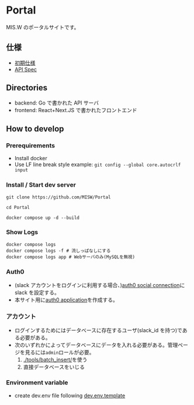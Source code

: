 # Portal

MIS.W のポータルサイトです。

## 仕様

- [初期仕様](./docs/initial-spec.md)
- [API Spec](./docs/spec.md)

## Directories

- backend: Go で書かれた API サーバ
- frontend: React+Next.JS で書かれたフロントエンド

## How to develop

### Prerequirements

- Install docker
- Use LF line break style
  example: `git config --global core.autocrlf input`

### Install / Start dev server

```shell
git clone https://github.com/MISW/Portal

cd Portal

docker compose up -d --build
```

### Show Logs

```
docker compose logs
docker compose logs -f # 流しっぱなしにする
docker compose logs app # Webサーバのみ(MySQLを無視)
```

### Auth0

- (slack アカウントをログインに利用する場合、)[auth0 social connection](https://marketplace.auth0.com/features/social-connections)に slack を設定する。
- 本サイト用に[auth0 application](https://auth0.com/docs/get-started/applications)を作成する。

### アカウント

- ログインするためにはデータベースに存在するユーザ(slack_id を持つ)である必要がある。
- 次のいずれかによってデータベースにデータを入れる必要がある。管理ページを見るには`admin`ロールが必要。
  1. [./tools/batch_insert/](./tools/batch_insert/)を使う
  2. 直接データベースをいじる

### Environment variable

- create dev.env file following [dev.env.template](./dev.env.template)

